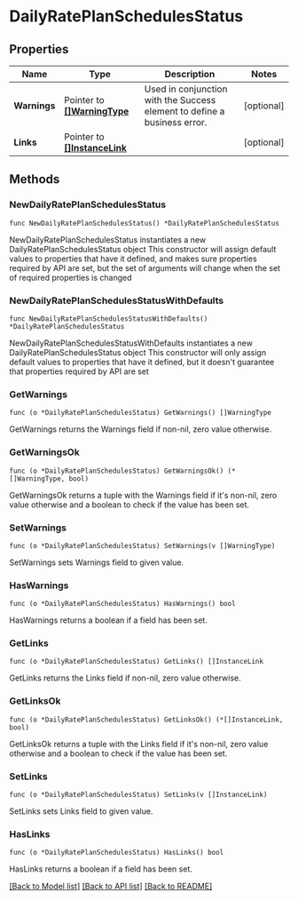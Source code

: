 # DailyRatePlanSchedulesStatus

## Properties

Name | Type | Description | Notes
------------ | ------------- | ------------- | -------------
**Warnings** | Pointer to [**[]WarningType**](WarningType.md) | Used in conjunction with the Success element to define a business error. | [optional] 
**Links** | Pointer to [**[]InstanceLink**](InstanceLink.md) |  | [optional] 

## Methods

### NewDailyRatePlanSchedulesStatus

`func NewDailyRatePlanSchedulesStatus() *DailyRatePlanSchedulesStatus`

NewDailyRatePlanSchedulesStatus instantiates a new DailyRatePlanSchedulesStatus object
This constructor will assign default values to properties that have it defined,
and makes sure properties required by API are set, but the set of arguments
will change when the set of required properties is changed

### NewDailyRatePlanSchedulesStatusWithDefaults

`func NewDailyRatePlanSchedulesStatusWithDefaults() *DailyRatePlanSchedulesStatus`

NewDailyRatePlanSchedulesStatusWithDefaults instantiates a new DailyRatePlanSchedulesStatus object
This constructor will only assign default values to properties that have it defined,
but it doesn't guarantee that properties required by API are set

### GetWarnings

`func (o *DailyRatePlanSchedulesStatus) GetWarnings() []WarningType`

GetWarnings returns the Warnings field if non-nil, zero value otherwise.

### GetWarningsOk

`func (o *DailyRatePlanSchedulesStatus) GetWarningsOk() (*[]WarningType, bool)`

GetWarningsOk returns a tuple with the Warnings field if it's non-nil, zero value otherwise
and a boolean to check if the value has been set.

### SetWarnings

`func (o *DailyRatePlanSchedulesStatus) SetWarnings(v []WarningType)`

SetWarnings sets Warnings field to given value.

### HasWarnings

`func (o *DailyRatePlanSchedulesStatus) HasWarnings() bool`

HasWarnings returns a boolean if a field has been set.

### GetLinks

`func (o *DailyRatePlanSchedulesStatus) GetLinks() []InstanceLink`

GetLinks returns the Links field if non-nil, zero value otherwise.

### GetLinksOk

`func (o *DailyRatePlanSchedulesStatus) GetLinksOk() (*[]InstanceLink, bool)`

GetLinksOk returns a tuple with the Links field if it's non-nil, zero value otherwise
and a boolean to check if the value has been set.

### SetLinks

`func (o *DailyRatePlanSchedulesStatus) SetLinks(v []InstanceLink)`

SetLinks sets Links field to given value.

### HasLinks

`func (o *DailyRatePlanSchedulesStatus) HasLinks() bool`

HasLinks returns a boolean if a field has been set.


[[Back to Model list]](../README.md#documentation-for-models) [[Back to API list]](../README.md#documentation-for-api-endpoints) [[Back to README]](../README.md)


